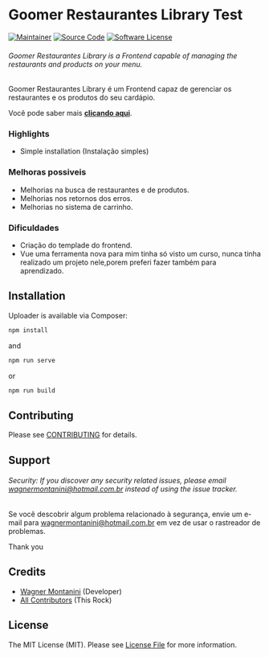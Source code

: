 # Goomer Restaurantes Library Test

[![Maintainer](http://img.shields.io/badge/maintainer-@wagnermontanini-blue.svg?style=flat-square)](https://twitter.com/wagnermontanini)
[![Source Code](http://img.shields.io/badge/source-wagnermontanini/goomerrestaurantes-blue.svg?style=flat-square)](https://github.com/wagnermontanini/goomerrestaurantes)
[![Software License](https://img.shields.io/badge/license-MIT-brightgreen.svg?style=flat-square)](LICENSE)

###### Goomer Restaurantes Library is a Frontend capable of managing the restaurants and products on your menu.

Goomer Restaurantes Library é um Frontend capaz de gerenciar os restaurantes e os produtos do seu cardápio.

Você pode saber mais **[clicando aqui](https://goomer.com.br)**.

### Highlights

- Simple installation (Instalação simples)

### Melhoras possiveis

- Melhorias na busca de restaurantes e de produtos.
- Melhorias nos retornos dos erros.
- Melhorias no sistema de carrinho.

### Dificuldades

- Criação do templade do frontend.
- Vue uma ferramenta nova para mim tinha só visto um curso, nunca tinha realizado um projeto nele,porem preferi fazer também para aprendizado.

## Installation

Uploader is available via Composer:

```bash
npm install
```

and

```bash
npm run serve
```

or

```bash
npm run build
```

## Contributing

Please see [CONTRIBUTING](https://github.com/wagnermontanini/goomerrestaurantes/blob/master/CONTRIBUTING.md) for details.

## Support

###### Security: If you discover any security related issues, please email wagnermontanini@hotmail.com.br instead of using the issue tracker.

Se você descobrir algum problema relacionado à segurança, envie um e-mail para wagnermontanini@hotmail.com.br em vez de usar o rastreador de problemas.

Thank you

## Credits

- [Wagner Montanini](https://github.com/wagnermontanini) (Developer)
- [All Contributors](https://github.com/wagnermontanini/goomerrestaurantes/contributors) (This Rock)

## License

The MIT License (MIT). Please see [License File](https://github.com/wagnermontanini/goomerrestaurantes/blob/master/LICENSE) for more information.